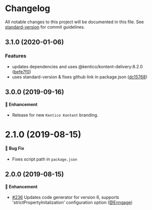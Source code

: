 # Changelog

All notable changes to this project will be documented in this file. See [standard-version](https://github.com/conventional-changelog/standard-version) for commit guidelines.

## 3.1.0 (2020-01-06)


### Features

* updates dependencies and uses @kentico/kontent-delivery:8.2.0 ([befe7f0](https://github.com/Kentico/kontent-model-generator-js/commit/befe7f06c10f41eabbeb8eaeb01c7245c630dfbd))
* uses standard-version & fixes github link in package.json ([dc15768](https://github.com/Kentico/kontent-model-generator-js/commit/dc15768ee9fbbfbcb1733e7bad9ff41affd95f3b))

## 3.0.0 (2019-09-16)

#### :rocket: Enhancement
  * Release for new `Kentico Kontent` branding. 

# 2.1.0 (2019-08-15)

#### :bug: Bug Fix
  * Fixes script path in `package.json`

## 2.0.0 (2019-08-15)

#### :rocket: Enhancement
  * [#236](https://github.com/Kentico/kentico-kontent-js/pull/236) Updates code generator for version 6, supports 'strictPropertyInitalization' configuration option ([@Enngage](https://github.com/Enngage))